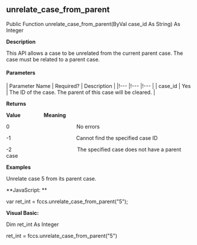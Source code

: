 unrelate_case_from_parent
---------------------------

Public Function unrelate_case_from_parent(ByVal case_id As String) As Integer

**Description**

This API allows a case to be unrelated from the current parent case. The case must be related to a parent case.

#### Parameters

| Parameter Name | Required? | Description |
|!--- |!--- |!--- |
| case_id | Yes | The ID of the case. The parent of this case will be cleared. |

**Returns**

**Value**                **Meaning**

0                                              No errors

-1                                             Cannot find the specified case ID

-2                                             The specified case does not have a parent case

**Examples**

 Unrelate case 5 from its parent case.

**JavaScript: **

var ret_int = fccs.unrelate_case_from_parent("5");

**Visual Basic:**

Dim ret_int As Integer

ret_int = fccs.unrelate_case_from_parent("5")